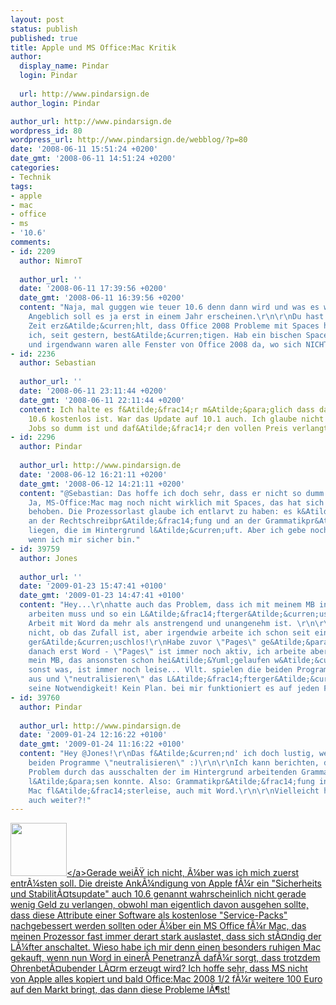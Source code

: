 ```yaml
---
layout: post
status: publish
published: true
title: Apple und MS Office:Mac Kritik
author:
  display_name: Pindar
  login: Pindar
  
  url: http://www.pindarsign.de
author_login: Pindar

author_url: http://www.pindarsign.de
wordpress_id: 80
wordpress_url: http://www.pindarsign.de/webblog/?p=80
date: '2008-06-11 15:51:24 +0200'
date_gmt: '2008-06-11 14:51:24 +0200'
categories:
- Technik
tags:
- apple
- mac
- office
- ms
- '10.6'
comments:
- id: 2209
  author: NimroT
  
  author_url: ''
  date: '2008-06-11 17:39:56 +0200'
  date_gmt: '2008-06-11 16:39:56 +0200'
  content: "Naja, mal guggen wie teuer 10.6 denn dann wird und was es wirklich bietet.
    Angeblich soll es ja erst in einem Jahr erscheinen.\r\n\r\nDu hast mir vor einiger
    Zeit erz&Atilde;&curren;hlt, dass Office 2008 Probleme mit Spaces hat. Das kann
    ich, seit gestern, best&Atilde;&curren;tigen. Hab ein bischen Spaces gewechselt
    und irgendwann waren alle Fenster von Office 2008 da, wo sich NICHT sein sollten."
- id: 2236
  author: Sebastian
  
  author_url: ''
  date: '2008-06-11 23:11:44 +0200'
  date_gmt: '2008-06-11 22:11:44 +0200'
  content: Ich halte es f&Atilde;&frac14;r m&Atilde;&para;glich dass das Update auf
    10.6 kostenlos ist. War das Update auf 10.1 auch. Ich glaube nicht dass Steve
    Jobs so dumm ist und daf&Atilde;&frac14;r den vollen Preis verlangt. :)
- id: 2296
  author: Pindar
  
  author_url: http://www.pindarsign.de
  date: '2008-06-12 16:21:11 +0200'
  date_gmt: '2008-06-12 14:21:11 +0200'
  content: "@Sebastian: Das hoffe ich doch sehr, dass er nicht so dumm ist!\r\n\r\n@NimroT:
    Ja, MS-Office:Mac mag noch nicht wirklich mit Spaces, das hat sich auch noch nicht
    behoben. Die Prozessorlast glaube ich entlarvt zu haben: es k&Atilde;&para;nnte
    an der Rechtschreibpr&Atilde;&frac14;fung und an der Grammatikpr&Atilde;&frac14;fung
    liegen, die im Hintergrund l&Atilde;&curren;uft. Aber ich gebe nochmals ein Update,
    wenn ich mir sicher bin."
- id: 39759
  author: Jones
  
  author_url: ''
  date: '2009-01-23 15:47:41 +0100'
  date_gmt: '2009-01-23 14:47:41 +0100'
  content: "Hey...\r\nhatte auch das Problem, dass ich mit meinem MB in der Bibliothek
    arbeiten muss und so ein L&Atilde;&frac14;fterger&Atilde;&curren;usch  bei simpler
    Arbeit mit Word da mehr als anstrengend und unangenehm ist. \r\n\r\nIch wei&Atilde;&Yuml;
    nicht, ob das Zufall ist, aber irgendwie arbeite ich schon seit einer Stunde nahezu
    ger&Atilde;&curren;uschlos!\r\nHabe zuvor \"Pages\" ge&Atilde;&para;ffnet und
    danach erst Word - \"Pages\" ist immer noch aktiv, ich arbeite aber mit Word und
    mein MB, das ansonsten schon hei&Atilde;&Yuml;gelaufen w&Atilde;&curren;re wie
    sonst was, ist immer noch leise... Vllt. spielen die beiden Programme sich gegeneinander
    aus und \"neutralisieren\" das L&Atilde;&frac14;fterger&Atilde;&curren;usch bzw.
    seine Notwendigkeit! Kein Plan. bei mir funktioniert es auf jeden Fall"
- id: 39760
  author: Pindar
  
  author_url: http://www.pindarsign.de
  date: '2009-01-24 12:16:22 +0100'
  date_gmt: '2009-01-24 11:16:22 +0100'
  content: "Hey @Jones!\r\nDas f&Atilde;&curren;nd' ich doch lustig, wenn sich die
    beiden Programme \"neutralisieren\" :)\r\n\r\nIch kann berichten, dass ich das
    Problem durch das ausschalten der im Hintergrund arbeitenden Grammatikpr&Atilde;&frac14;fung
    l&Atilde;&para;sen konnte. Also: Grammatikpr&Atilde;&frac14;fung in Word aus ->
    Mac fl&Atilde;&frac14;sterleise, auch mit Word.\r\n\r\nVielleicht hilft Dir das
    auch weiter?!"
---
```

<p><a href="http:&#47;&#47;www.pindarsign.de&#47;webblog&#47;wp-content&#47;uploads&#47;2008&#47;06&#47;images.jpeg"><img class="alignright size-medium wp-image-81" title="office:mac 2008" src="http:&#47;&#47;www.pindarsign.de&#47;webblog&#47;wp-content&#47;uploads&#47;2008&#47;06&#47;images.jpeg" alt="" width="90" height="85" &#47;><&#47;a>Gerade wei&Atilde;&Yuml; ich nicht, &Atilde;&frac14;ber was ich mich zuerst entr&Atilde;&frac14;sten soll. Die dreiste Ank&Atilde;&frac14;ndigung von Apple f&Atilde;&frac14;r ein "Sicherheits und Stabilit&Atilde;&curren;tsupdate" auch 10.6 genannt wahrscheinlich nicht gerade wenig Geld zu verlangen, obwohl man eigentlich davon ausgehen sollte, dass diese Attribute einer Software als kostenlose "Service-Packs" nachgebessert werden sollten oder &Atilde;&frac14;ber ein MS Office f&Atilde;&frac14;r Mac, das meinen Prozessor fast immer derart stark auslastet, dass sich st&Atilde;&curren;ndig der L&Atilde;&frac14;fter anschaltet. Wieso habe ich mir denn einen besonders ruhigen Mac gekauft, wenn nun Word in einer&Acirc;&nbsp;Penetranz&Acirc;&nbsp;daf&Atilde;&frac14;r sorgt, dass trotzdem Ohrenbet&Atilde;&curren;ubender L&Atilde;&curren;rm erzeugt wird? Ich hoffe sehr, dass MS nicht von Apple alles kopiert und bald Office:Mac 2008 1&#47;2 f&Atilde;&frac14;r weitere 100 Euro auf den Markt bringt, das dann diese Probleme l&Atilde;&para;st!</p>
